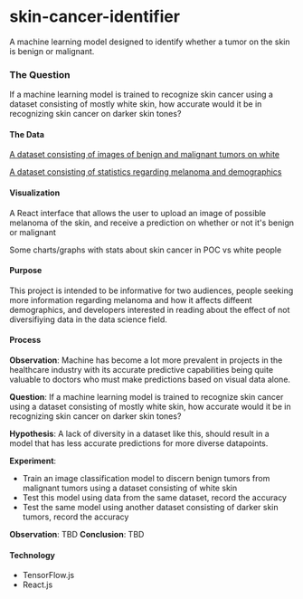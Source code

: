 # skin-cancer-identifier
A machine learning model designed to identify whether a tumor on the skin is benign or malignant. 

### The Question
If a machine learning model is trained to recognize skin cancer using a dataset consisting of mostly white skin, how accurate would it be in recognizing skin cancer on darker skin tones?

#### The Data
[A dataset consisting of images of benign and malignant tumors on white](https://www.kaggle.com/fanconic/skin-cancer-malignant-vs-benign)

[A dataset consisting of statistics regarding melanoma and demographics](https://www.cdc.gov/cancer/uscs/dataviz/download_data.htm)

#### Visualization 
A React interface that allows the user to upload an image of possible melanoma of the skin, and receive a prediction on whether or not it's benign or malignant

Some charts/graphs with stats about skin cancer in POC vs white people

#### Purpose
This project is intended to be informative for two audiences, people seeking more information regarding melanoma and how it affects diffeent demographics, and developers interested in reading about the effect of not diversifiying data in the data science field.

#### Process
**Observation**: Machine has become a lot more prevalent in projects in the healthcare industry with its accurate predictive capabilities being quite valuable to doctors who must make predictions based on visual data alone.

**Question**: If a machine learning model is trained to recognize skin cancer using a dataset consisting of mostly white skin, how accurate would it be in recognizing skin cancer on darker skin tones?

**Hypothesis**: A lack of diversity in a dataset like this, should result in a model that has less accurate predictions for more diverse datapoints.

**Experiment**:
- Train an image classification model to discern benign tumors from malignant tumors using a dataset consisting of white skin
- Test this model using data from the same dataset, record the accuracy
- Test the same model using another dataset consisting of darker skin tumors, record the accuracy

**Observation**: TBD
**Conclusion**: TBD


#### Technology 
- TensorFlow.js
- React.js